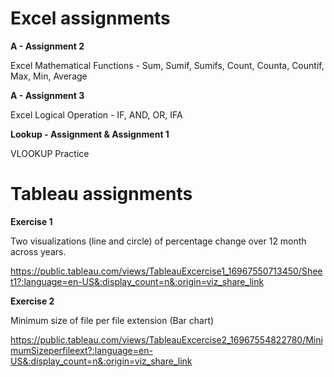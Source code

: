 # Excel assignments

**A - Assignment 2**

Excel Mathematical Functions - Sum, Sumif, Sumifs, Count, Counta, Countif, Max, Min, Average

**A - Assignment 3**

Excel Logical Operation - IF, AND, OR, IFA 

**Lookup - Assignment & Assignment 1**

VLOOKUP Practice

# Tableau assignments

**Exercise 1**

Two visualizations (line and circle) of percentage change over 12 month across years.

https://public.tableau.com/views/TableauExcercise1_16967550713450/Sheet1?:language=en-US&:display_count=n&:origin=viz_share_link

**Exercise 2**

Minimum size of file per file extension (Bar chart)

https://public.tableau.com/views/TableauExcercise2_16967554822780/MinimumSizeperfileext?:language=en-US&:display_count=n&:origin=viz_share_link
